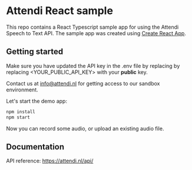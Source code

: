 # Attendi React sample

This repo contains a React Typescript sample app for using the Attendi Speech to Text API. The sample app was created using [Create React App](https://github.com/facebook/create-react-app).

## Getting started

Make sure you have updated the API key in the .env file by replacing by replacing <YOUR_PUBLIC_API_KEY\> with your **public** key. 

Contact us at <info@attendi.nl> for getting access to our sandbox environment.

Let's start the demo app:

```sh
npm install
npm start
```

Now you can record some audio, or upload an existing audio file.

## Documentation

API reference: <https://attendi.nl/api/>
